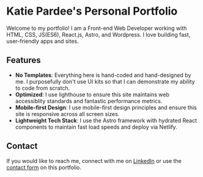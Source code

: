 # Katie Pardee's Personal Portfolio

Welcome to my portfolio! I am a Front-end Web Developer working with HTML, CSS, JS(ES6), React.js, Astro, and Wordpress. I love building fast, user-friendly apps and sites.

## Features

- **No Templates**: Everything here is hand-coded and hand-designed by me. I purposefully don't use UI kits so that I can demonstrate my ability to code from scratch.
- **Optimized**: I use lighthouse to ensure this site maintains web accessiblity standards and fantastic performance metrics.
- **Mobile-first Design**: I use mobile-first design principles and ensure this site is responsive across all screen sizes.
- **Lightweight Tech Stack**: I use the Astro framework with hydrated React components to maintain fast load speeds and deploy via Netlify.

## Contact

If you would like to reach me, connect with me on [LinkedIn](https://www.linkedin.com/in/katie-pardee-202b5b229/) or use the [contact form](https://www.katiepardee.com/contact/) on this portfolio.


